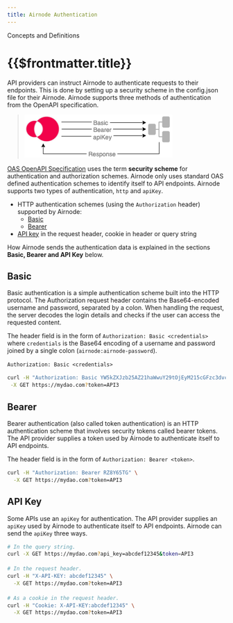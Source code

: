 ```yaml
---
title: Airnode Authentication
---
```


<TitleSpan>Concepts and Definitions</TitleSpan>

# {{$frontmatter.title}}

<VersionWarning/>

<TocHeader />
<TOC class="table-of-contents" :include-level="[2,3]" />

API providers can instruct Airnode to authenticate requests to their endpoints.
This is done by setting up a security scheme in the config.json file for their
Airnode. Airnode supports three methods of authentication from the OpenAPI
specification.

> ![airnode-auth](../assets/images/concepts-airnode-auth.png)

[OAS OpenAPI Specification](https://swagger.io/docs/specification/authentication/)
uses the term **security scheme** for authentication and authorization schemes.
Airnode only uses standard OAS defined authentication schemes to identify itself
to API endpoints. Airnode supports two types of authentication, `http` and
`apiKey`.

- HTTP authentication schemes (using the `Authorization` header) supported by
  Airnode:
  - [Basic](https://swagger.io/docs/specification/authentication/basic-authentication/)
  - [Bearer](https://swagger.io/docs/specification/authentication/bearer-authentication/)
- [API key](https://swagger.io/docs/specification/authentication/api-keys/) in
  the request header, cookie in header or query string

How Airnode sends the authentication data is explained in the sections **Basic,
Bearer and API Key** below.

## Basic

Basic authentication is a simple authentication scheme built into the HTTP
protocol. The Authorization request header contains the Base64-encoded username
and password, separated by a colon. When handling the request, the server
decodes the login details and checks if the user can access the requested
content.

The header field is in the form of `Authorization: Basic <credentials>` where
`credentials` is the Base64 encoding of a username and password joined by a
single colon (`airnode:airnode-password`).

`Authorization: Basic <credentials>`

```sh
curl -H "Authorization: Basic YW5kZXJzb25AZ21haWwuY29tOjEyM215cGFzc3dvcmQ=" \
 -X GET https://mydao.com?token=API3
```

## Bearer

Bearer authentication (also called token authentication) is an HTTP
authentication scheme that involves security tokens called bearer tokens. The
API provider supplies a token used by Airnode to authenticate itself to API
endpoints.

The header field is in the form of `Authorization: Bearer <token>`.

```sh
curl -H "Authorization: Bearer RZ8Y65TG" \
  -X GET https://mydao.com?token=API3
```

## API Key

Some APIs use an `apiKey` for authentication. The API provider supplies an
`apiKey` used by Airnode to authenticate itself to API endpoints. Airnode can
send the `apiKey` three ways.

```sh
# In the query string.
curl -X GET https://mydao.com?api_key=abcdef12345&token=API3

# In the request header.
curl -H "X-API-KEY: abcdef12345" \
  -X GET https://mydao.com?token=API3

# As a cookie in the request header.
curl -H "Cookie: X-API-KEY:abcdef12345" \
  -X GET https://mydao.com?token=API3
```

